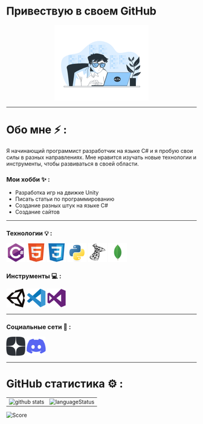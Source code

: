 # Привествую в своем GitHub

<p align="center"><img src = "Resources/fon.gif" width="250" height="200" alt="fon"></p>

---

# **Обо мне ⚡ :**

Я начинающий программист разработчик на языке C# и я пробую свои силы в разных направлениях. Мне нравится изучать новые технологии и инструменты, чтобы развиваться в своей области.

### Мои хобби ✨ :

- Разработка игр на движке Unity
- Писать статьи по программированию
- Создание разных штук на языке C#
- Создание сайтов

---

### **Технологии 💡 :**

<div>
    <img src = "Resources/Technology/csharp.svg" title="C#" alt="Csharp" width="50" height="50"/>
    <img src = "Resources/Technology/html.svg" title="Html" alt="Html" width="50" height="50"/>
    <img src = "Resources/Technology/css.svg" title="Css" alt="Css" width="50" height="50"/>
    <img src = "Resources/Technology/python.svg" title="Python" alt="Python" width="50" height="50"/>
    <img src = "Resources/Technology/mssql.svg" title="MsSQL" alt="mssql" width="50" height="50"/>
    <img src = "Resources/Technology/mongo.svg" title="MongoDB" alt="mongoDB" width="50" height="50"/>
</div>

### **Инструменты 💻 :**

<div>
    <img src = "Resources/Tools/unity.svg" title="Unity" alt="Unity" width="50" height="50"/>
    <img src = "Resources/Tools/vc.svg" title="Visial Studio Code" alt="Vscode" width="50" height="50"/>
    <img src = "Resources/Tools/visualstudio.svg" title="Visual Studio 2022" alt="VisualStudio" width="50" height="50">
</div>

---

### **Социальные сети 🤝 :**

<div>
    <a href="https://dzen.ru/id/6529319aba9cbf61345e010c"><img src = "Resources/Networks/yandex.webp" title="Яндекс дзен" alt="Yandex" width="50" height="50"/><a>
    <a href="https://discord.com/users/523490408672526337" ><img src = "Resources/Networks/discord.svg" title="Discord" alt="Discord" width="50" height="50"/><a>
</div>

---

# **GitHub статистика ⚙️ :**

<table>
    <tr>
        <td>
            <img src="http://github-readme-streak-stats.herokuapp.com?user=NikitaDS01&theme=dark&background=000000" alt="github stats">
        </td>
        <td>
            <img src="https://github-readme-stats.vercel.app/api/top-langs/?username=NikitaDS01&theme=vision-friendly-dark&layout=compact" alt="languageStatus">
        </td>
    </tr>
</table>

![Score](https://komarev.com/ghpvc/?username=NikitaDS01&style=flat-square&color=blue)
